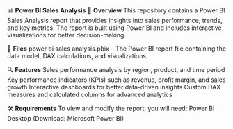 📊 **Power BI Sales Analysis**
📌 **Overview**
This repository contains a Power BI Sales Analysis report that provides insights into sales performance, trends, and key metrics. The report is built using Power BI and includes interactive visualizations for better decision-making.

📂 **Files**
power bi sales analysis.pbix – The Power BI report file containing the data model, DAX calculations, and visualizations.

🔍 **Features**
Sales performance analysis by region, product, and time period
Key performance indicators (KPIs) such as revenue, profit margin, and sales growth
Interactive dashboards for better data-driven insights
Custom DAX measures and calculated columns for advanced analytics

🛠 **Requirements**
To view and modify the report, you will need:
Power BI Desktop (Download: Microsoft Power BI)
